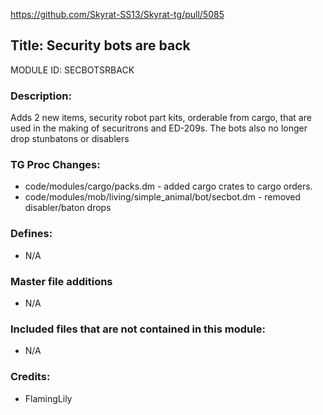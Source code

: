 https://github.com/Skyrat-SS13/Skyrat-tg/pull/5085

## Title: Security bots are back

MODULE ID: SECBOTSRBACK

### Description:

Adds 2 new items, security robot part kits, orderable from cargo, that are used in the making of securitrons and ED-209s. The bots also no longer drop stunbatons or disablers

### TG Proc Changes:

- code/modules/cargo/packs.dm - added cargo crates to cargo orders.
- code/modules/mob/living/simple_animal/bot/secbot.dm - removed disabler/baton drops

### Defines:

- N/A

### Master file additions

- N/A

### Included files that are not contained in this module:

- N/A


### Credits:
- FlamingLily
